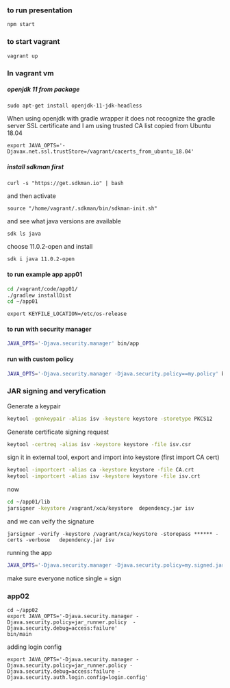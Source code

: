 ### to run presentation 
```npm start```
### to start vagrant 
```vagrant up```

### In vagrant vm

##### openjdk 11 from package
```sudo apt-get install openjdk-11-jdk-headless```

When using openjdk with gradle wrapper it does not recognize the gradle server SSL certificate 
and I am using trusted CA list copied from Ubuntu 18.04

```export JAVA_OPTS='-Djavax.net.ssl.trustStore=/vagrant/cacerts_from_ubuntu_18.04'``` 

##### install sdkman first
```curl -s "https://get.sdkman.io" | bash```                                                                   

and then activate

```source "/home/vagrant/.sdkman/bin/sdkman-init.sh"```

and see what java versions are available

```sdk ls java```

choose 11.0.2-open and install 

```sdk i java 11.0.2-open```

#### to run example app app01

```bash
cd /vagrant/code/app01/
./gradlew installDist
cd ~/app01
```
```
export KEYFILE_LOCATION=/etc/os-release
```

#### to run with security manager
```bash
JAVA_OPTS='-Djava.security.manager' bin/app
```

#### run with custom policy
```bash
JAVA_OPTS='-Djava.security.manager -Djava.security.policy==my.policy' bin/app
```

### JAR signing and veryfication 

Generate a keypair 

````bash
keytool -genkeypair -alias isv -keystore keystore -storetype PKCS12
````

Generate certificate signing request 

```bash
keytool -certreq -alias isv -keystore keystore -file isv.csr
```

sign it in external tool, export and import into keystore (first import CA cert) 

```bash
keytool -importcert -alias ca -keystore keystore -file CA.crt
keytool -importcert -alias isv -keystore keystore -file isv.crt
```

now 

```bash
cd ~/app01/lib
jarsigner -keystore /vagrant/xca/keystore  dependency.jar isv
```

and we can veify the signature 

```
jarsigner -verify -keystore /vagrant/xca/keystore -storepass ****** -certs -verbose   dependency.jar isv
```

running the app 

```bash
JAVA_OPTS='-Djava.security.manager -Djava.security.policy=my.signed.jars.policy' bin/app
```
make sure everyone notice single = sign

### app02

```
cd ~/app02
export JAVA_OPTS='-Djava.security.manager -Djava.security.policy=jar_runner.policy  -Djava.security.debug=access:failure'
bin/main
```

adding login config
```
export JAVA_OPTS='-Djava.security.manager -Djava.security.policy=jar_runner.policy -Djava.security.debug=access:failure -Djava.security.auth.login.config=login.config'
```

